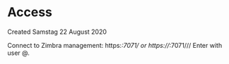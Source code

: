 # Access
Created Samstag 22 August 2020

Connect to Zimbra management: https:*<IP address>:7071/ or https://<mail host name>*:7071///
Enter with user <global admin>@<mail domain name>.

